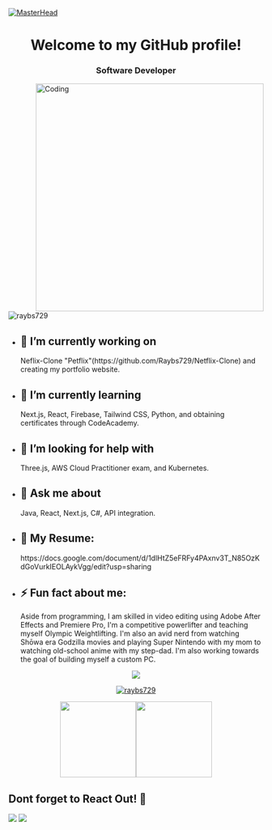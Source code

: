 [![MasterHead](https://user-images.githubusercontent.com/70682152/196581060-0e3cc3d2-93e3-4108-82ea-920de5bcece4.gif)](https://rishavchanda.io)
<h1 align="center">Welcome to my GitHub profile!</h1>
<h3 align="center">Software Developer</h3>
<img align= "right" alt= "Coding" width="450" src="https://camo.githubusercontent.com/12e5f2b182da4b52850b29bb09e8ba3e92b0ac2c0bd121de7dfcbb291fbbd525/68747470733a2f2f692e70696e696d672e636f6d2f6f726967696e616c732f37372f63612f61332f37376361613332383834643733356434333961646534356261333766656166322e676966">

<p align="left"> <img src="https://komarev.com/ghpvc/?username=raybs729&label=Profile%20views&color=0e75b6&style=flat" alt="raybs729" /> </p>



- <h2>🔭 I’m currently working on</h2>
  Neflix-Clone "Petflix"(https://github.com/Raybs729/Netflix-Clone) and creating my portfolio website.

- <h2>🌱 I’m currently learning</h2> Next.js, React, Firebase, Tailwind CSS, Python, and obtaining certificates through CodeAcademy.

- <h2>🤝 I’m looking for help with</h2> Three.js, AWS Cloud Practitioner exam, and Kubernetes.

- <h2>💬 Ask me about</h2> Java, React, Next.js, C#, API integration.

- <h2>📄 My Resume: </h2>https://docs.google.com/document/d/1dlHtZ5eFRFy4PAxnv3T_N85OzKdGoVurkIEOLAykVgg/edit?usp=sharing

- <h2>⚡ Fun fact about me: </h2>Aside from programming, I am skilled in video editing using Adobe After Effects and Premiere Pro, I'm a competitive powerlifter and teaching myself Olympic Weightlifting. I'm also an avid nerd from watching Shōwa era Godzilla movies and playing Super Nintendo with my mom to watching old-school anime with my step-dad. I'm also working towards the goal of building myself a custom PC.


<p align="center">
  <a href="https://skillicons.dev">
    <img src="https://skillicons.dev/icons?i=java,javascript,react,nextjs,py,cs,tailwind,firebase,mongodb,idea,git,github,html,jquery,postgres,postman,stackoverflow,vscode,ae,ps" />
  </a>
</p>

<p align="center">
  <a href="https://github.com/anuraghazra/github-readme-stats" >
    <img  src="https://github-readme-streak-stats.herokuapp.com/?user=raybs729&disable_animations=true" alt="raybs729" />
  </a>
</p>

<p align = "center"><a href="https://www.adamalston.com/"><a href="https://www.adamalston.com/"><img height="150px" src="https://github-readme-stats.vercel.app/api?username=raybs729&show_icons=true&theme=neon" /><img height="150px" src="https://github-readme-stats.vercel.app/api/top-langs/?username=raybs729&layout=compact&theme=neon"/>
</a></p>


## Dont forget to React Out! 📱
<a href="mailto: raybriones729@gmail.com"><img src="https://img.shields.io/badge/Gmail-D14836?style=for-the-badge&logo=gmail&logoColor=white"></a>
<a href="https://www.linkedin.com/in/ray-briones/"><img src="https://img.shields.io/badge/LinkedIn-0077B5?style=for-the-badge&logo=linkedin&logoColor=white"></a>
</p>
